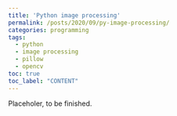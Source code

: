 ```yaml
---
title: 'Python image processing'
permalink: /posts/2020/09/py-image-processing/
categories: programming
tags:
  - python
  - image processing
  - pillow
  - opencv
toc: true
toc_label: "CONTENT"
---
```


Placeholer, to be finished.